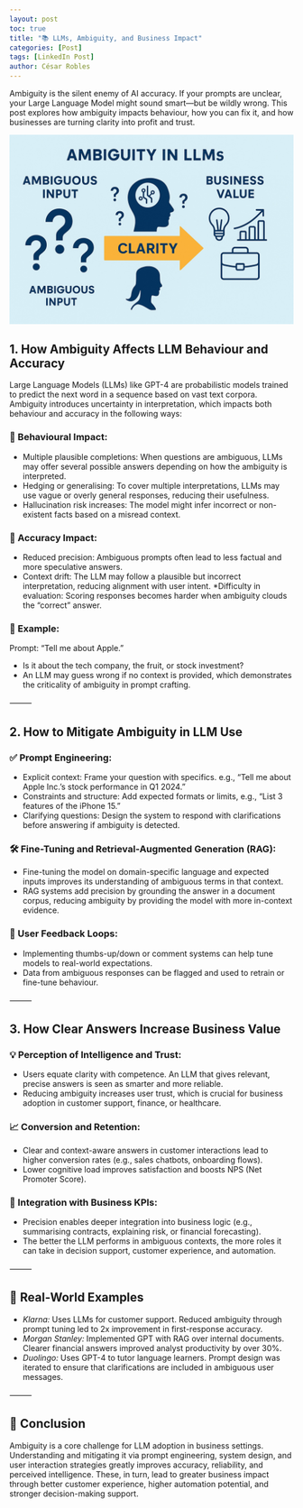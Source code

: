 ```yaml
---
layout: post
toc: true
title: "📚 LLMs, Ambiguity, and Business Impact"
categories: [Post]
tags: [LinkedIn Post]
author: César Robles
---
```

Ambiguity is the silent enemy of AI accuracy. If your prompts are unclear, your Large Language Model might sound smart—but be wildly wrong. This post explores how ambiguity impacts behaviour, how you can fix it, and how businesses are turning clarity into profit and trust.

![LLM Abiguity](/imag/post_images/llm_ambiguity.jpg)

## 1. How Ambiguity Affects LLM Behaviour and Accuracy

Large Language Models (LLMs) like GPT-4 are probabilistic models trained to predict the next word in a sequence based on vast text corpora. Ambiguity introduces uncertainty in interpretation, which impacts both behaviour and accuracy in the following ways:

### 🔄 Behavioural Impact:
* Multiple plausible completions: When questions are ambiguous, LLMs may offer several possible answers depending on how the ambiguity is interpreted.
* Hedging or generalising: To cover multiple interpretations, LLMs may use vague or overly general responses, reducing their usefulness.
* Hallucination risk increases: The model might infer incorrect or non-existent facts based on a misread context.

### 🎯 Accuracy Impact:
* Reduced precision: Ambiguous prompts often lead to less factual and more speculative answers.
* Context drift: The LLM may follow a plausible but incorrect interpretation, reducing alignment with user intent.
*Difficulty in evaluation: Scoring responses becomes harder when ambiguity clouds the “correct” answer.

### 📌 Example:
Prompt: “Tell me about Apple.”
* Is it about the tech company, the fruit, or stock investment?
* An LLM may guess wrong if no context is provided, which demonstrates the criticality of ambiguity in prompt crafting.

⸻

## 2. How to Mitigate Ambiguity in LLM Use

### ✅ Prompt Engineering:
* Explicit context: Frame your question with specifics. e.g., “Tell me about Apple Inc.’s stock performance in Q1 2024.”
* Constraints and structure: Add expected formats or limits, e.g., “List 3 features of the iPhone 15.”
* Clarifying questions: Design the system to respond with clarifications before answering if ambiguity is detected.

### 🛠️ Fine-Tuning and Retrieval-Augmented Generation (RAG):
* Fine-tuning the model on domain-specific language and expected inputs improves its understanding of ambiguous terms in that context.
* RAG systems add precision by grounding the answer in a document corpus, reducing ambiguity by providing the model with more in-context evidence.

### 🧠 User Feedback Loops:
* Implementing thumbs-up/down or comment systems can help tune models to real-world expectations.
* Data from ambiguous responses can be flagged and used to retrain or fine-tune behaviour.

⸻

## 3. How Clear Answers Increase Business Value

### 💡 Perception of Intelligence and Trust:
* Users equate clarity with competence. An LLM that gives relevant, precise answers is seen as smarter and more reliable.
* Reducing ambiguity increases user trust, which is crucial for business adoption in customer support, finance, or healthcare.

### 📈 Conversion and Retention:
* Clear and context-aware answers in customer interactions lead to higher conversion rates (e.g., sales chatbots, onboarding flows).
* Lower cognitive load improves satisfaction and boosts NPS (Net Promoter Score).

### 🧩 Integration with Business KPIs:
* Precision enables deeper integration into business logic (e.g., summarising contracts, explaining risk, or financial forecasting).
* The better the LLM performs in ambiguous contexts, the more roles it can take in decision support, customer experience, and automation.

⸻

## 🔬 Real-World Examples
* *Klarna:* Uses LLMs for customer support. Reduced ambiguity through prompt tuning led to 2x improvement in first-response accuracy.
* *Morgan Stanley:* Implemented GPT with RAG over internal documents. Clearer financial answers improved analyst productivity by over 30%.
* *Duolingo:* Uses GPT-4 to tutor language learners. Prompt design was iterated to ensure that clarifications are included in ambiguous user messages.

⸻

## 📌 Conclusion

Ambiguity is a core challenge for LLM adoption in business settings. Understanding and mitigating it via prompt engineering, system design, and user interaction strategies greatly improves accuracy, reliability, and perceived intelligence. These, in turn, lead to greater business impact through better customer experience, higher automation potential, and stronger decision-making support.